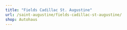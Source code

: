```yaml
---
title: "Fields Cadillac St. Augustine"
url: /saint-augustine/fields-cadillac-st-augustine/
shop: Autohaus
---
```

